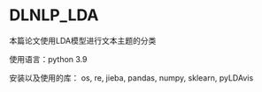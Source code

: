 # DLNLP_LDA
本篇论文使用LDA模型进行文本主题的分类

使用语言：python 3.9

安装以及使用的库：
os,
re,
jieba,
pandas,
numpy,
sklearn,
pyLDAvis
